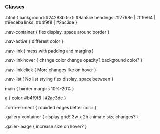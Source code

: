 ### Classes

.html {
background: #24283b
text: #9aa5ce
headings: #f7768e | #ff9e64 | #9eceba
links: #b4f9f8 | #2ac3de
}

.nav-container {
flex display, space around
border
}

.nav-active {
different color
}

.nav-link {
mess with padding and margins
}

.nav-link:hover {
change color
change opacity?
background color?
}

.nav-link:click {
More changes like on hover
}

.nav-list {
No list styling
flex display, space between
}

main {
border
margins 10%-20%
}

a {
color: #b4f9f8 | #2ac3de
}

.form-element {
rounded edges
better color
}

.gallery-container {
display grid? 3w x 2h
animate size changes?
}

.galler-image {
increase size on hover?
}
